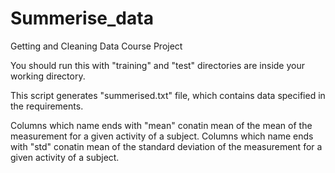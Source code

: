 # Summerise_data
Getting and Cleaning Data Course Project

You should run this with "training" and "test" directories are inside your working directory.

This script generates "summerised.txt" file, which contains data specified in the requirements.

Columns which name ends with "mean" conatin mean of the mean of the measurement for a given activity of a subject.
Columns which name ends with "std" conatin mean of the standard deviation of the measurement for a given activity of a subject.
